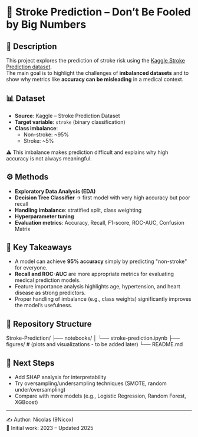 # 🧠 Stroke Prediction – Don’t Be Fooled by Big Numbers

## 📌 Description
This project explores the prediction of stroke risk using the [Kaggle Stroke Prediction dataset](https://www.kaggle.com/datasets/fedesoriano/stroke-prediction-dataset).  
The main goal is to highlight the challenges of **imbalanced datasets** and to show why metrics like **accuracy can be misleading** in a medical context.

## 📊 Dataset
- **Source**: Kaggle – Stroke Prediction Dataset  
- **Target variable**: `stroke` (binary classification)  
- **Class imbalance**:  
  - Non-stroke: ~95%  
  - Stroke: ~5%  

⚠️ This imbalance makes prediction difficult and explains why high accuracy is not always meaningful.

## ⚙️ Methods
- **Exploratory Data Analysis (EDA)**  
- **Decision Tree Classifier** → first model with very high accuracy but poor recall  
- **Handling imbalance**: stratified split, class weighting  
- **Hyperparameter tuning**  
- **Evaluation metrics**: Accuracy, Recall, F1-score, ROC-AUC, Confusion Matrix  

## 🧾 Key Takeaways
- A model can achieve **95% accuracy** simply by predicting "non-stroke" for everyone.  
- **Recall and ROC-AUC** are more appropriate metrics for evaluating medical prediction models.  
- Feature importance analysis highlights age, hypertension, and heart disease as strong predictors.  
- Proper handling of imbalance (e.g., class weights) significantly improves the model’s usefulness.

## 📂 Repository Structure
Stroke-Prediction/
├── notebooks/
│ └── stroke-prediction.ipynb
├── figures/ # (plots and visualizations - to be added later)
└── README.md


## 🚀 Next Steps
- Add SHAP analysis for interpretability  
- Try oversampling/undersampling techniques (SMOTE, random under/oversampling)  
- Compare with more models (e.g., Logistic Regression, Random Forest, XGBoost)  

---

✍️ Author: Nicolas (9Nicox)  
📅 Initial work: 2023 – Updated 2025  
